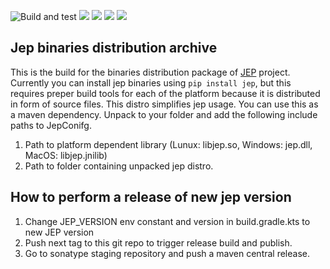 ![Build and test](https://github.com/icemachined/jep-distro/workflows/Build%20and%20test/badge.svg)
[![](https://img.shields.io/pypi/pyversions/Jep.svg)](https://pypi.python.org/pypi/jep)
[![](https://img.shields.io/pypi/l/Jep.svg)](http://zlib.net/zlib_license.html)
[![](https://img.shields.io/badge/docs-wiki-orange.svg)](https://github.com/ninia/jep/wiki)
[![](https://img.shields.io/badge/docs-javadoc-orange.svg)](https://ninia.github.io/jep/javadoc)

## Jep binaries distribution archive
This is the build for the binaries distribution package of [JEP](https://github.com/ninia/jep/) project.
Currently you can install jep binaries using ```pip install jep```, but this requires preper build tools for each of the platform because it is distributed in form of source files.
This distro simplifies jep usage. 
You can use this as a maven dependency. 
Unpack to your folder and add the following include paths to JepConifg.
1. Path to platform dependent library (Lunux: libjep.so, Windows: jep.dll, MacOS: libjep.jnilib)
2. Path to folder containing unpacked jep distro. 

## How to perform a release of new jep version
1. Change JEP_VERSION env constant and version in build.gradle.kts to new JEP version
2. Push next tag to this git repo to trigger release build and publish.
3. Go to sonatype staging repository and push a maven central release.